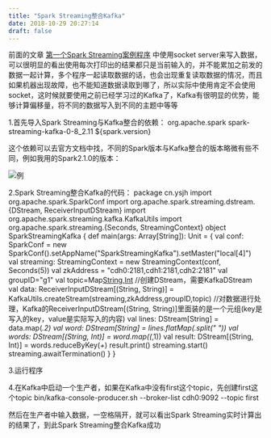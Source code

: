 ```yaml
---
title: "Spark Streaming整合Kafka"
date: 2018-10-29 20:27:14
draft: false
---
```

前面的文章 [第一个Spark Streaming案例程序](https://blog.csdn.net/ys_230014/article/details/83510782) 中使用socket server来写入数据，可以很明显的看出使用每次打印出的结果都只是当前输入的，并不能累加之前发的数据一起计算，多个程序一起读取数据的话，也会出现重复读取数据的情况，而且如果机器出现故障，也不能知道数据读取到哪了，所以实际中使用肯定不会使用socket，这时候就要使用之前已经学习过的Kafka了，Kafka有很明显的优势，能够计算偏移量，将不同的数据写入到不同的主题中等等

1.首先导入Spark Streaming与Kafka整合的依赖：
<dependency> <groupId>org.apache.spark</groupId> <artifactId>spark-streaming-kafka-0-8_2.11</artifactId> <version>${spark.version}</version> </dependency>

这个依赖可以去官方文档中找，不同的Spark版本与Kafka整合的版本略微有些不同，例如我用的Spark2.1.0的版本：

![](https://img-blog.csdnimg.cn/20181029185111551.png?x-oss-process=image/watermark,type_ZmFuZ3poZW5naGVpdGk,shadow_10,text_aHR0cHM6Ly9ibG9nLmNzZG4ubmV0L3lzXzIzMDAxNA==,size_16,color_FFFFFF,t_70)例

2.Spark Streaming整合Kafka的代码：
package cn.ysjh import org.apache.spark.SparkConf import org.apache.spark.streaming.dstream.{DStream, ReceiverInputDStream} import org.apache.spark.streaming.kafka.KafkaUtils import org.apache.spark.streaming.{Seconds, StreamingContext} object SparkStreamingKafka { def main(args: Array[String]): Unit = { val conf: SparkConf = new SparkConf().setAppName("SparkStreamingKafka").setMaster("local[4]") val streaming: StreamingContext = new StreamingContext(conf, Seconds(5)) val zkAddress = "cdh0:2181,cdh1:2181,cdh2:2181" val groupID="g1" val topic=Map[String,Int]("first"->1) //创建DStream，需要KafkaDStream val data: ReceiverInputDStream[(String, String)] = KafkaUtils.createStream(streaming,zkAddress,groupID,topic) //对数据进行处理，Kafka的ReceiverInputDStream[(String, String)]里面装的是一个元组(key是写入的key，value是实际写入的内容) val lines: DStream[String] = data.map(_._2) val word: DStream[String] = lines.flatMap(_.split(" ")) val words: DStream[(String, Int)] = word.map((_,1)) val result: DStream[(String, Int)] = words.reduceByKey(_+_) result.print() streaming.start() streaming.awaitTermination() } }

3.运行程序

4.在Kafka中启动一个生产者，如果在Kafka中没有first这个topic，先创建first这个topic
bin/kafka-console-producer.sh --broker-list cdh0:9092 --topic first

然后在生产者中输入数据，一空格隔开，就可以看出Spark Streaming实时计算出的结果了，到此Spark Streaming整合Kafka成功